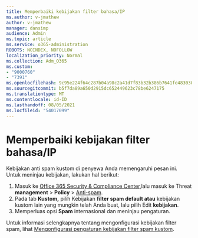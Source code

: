 ```yaml
---
title: Memperbaiki kebijakan filter bahasa/IP
ms.author: v-jmathew
author: v-jmathew
manager: dansimp
audience: Admin
ms.topic: article
ms.service: o365-administration
ROBOTS: NOINDEX, NOFOLLOW
localization_priority: Normal
ms.collection: Adm_O365
ms.custom:
- "9000760"
- "7391"
ms.openlocfilehash: 9c95e224f64c287b04a98c2a41d7f83b32b386b7641fe483030fa8cc931855a8
ms.sourcegitcommit: b5f7da89a650d2915dc652449623c78be6247175
ms.translationtype: MT
ms.contentlocale: id-ID
ms.lasthandoff: 08/05/2021
ms.locfileid: "54017099"
---
```

# <a name="fix-languageip-filter-policy"></a>Memperbaiki kebijakan filter bahasa/IP

Kebijakan anti spam kustom di penyewa Anda memengaruhi pesan ini. Untuk meninjau kebijakan, lakukan hal berikut:

1. Masuk ke [Office 365 Security & Compliance Center,](https://go.microsoft.com/fwlink/p/?linkid=2077143)lalu masuk ke Threat **management**  >  **Policy**  >  [Anti-spam](https://go.microsoft.com/fwlink/?linkid=2101518).
2. Pada tab **Kustom,** pilih Kebijakan **filter spam default atau** kebijakan kustom lain yang mungkin telah Anda buat, lalu pilih Edit **kebijakan**.
3. Memperluas opsi **Spam** internasional dan meninjau pengaturan.

Untuk informasi selengkapnya tentang mengonfigurasi kebijakan filter spam, lihat [Mengonfigurasi pengaturan kebijakan filter spam kustom](https://go.microsoft.com/fwlink/?linkid=2101054).
